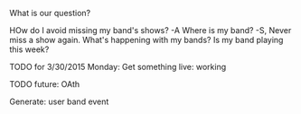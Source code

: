 What is our question?

HOw do I avoid missing my band's shows? -A
Where is my band? -S, Never miss a show again.
What's happening with my bands?
Is my band playing this week?



TODO for 3/30/2015 Monday:
Get something live:
	working 

TODO future:
	OAth


Generate:
user
band
event
